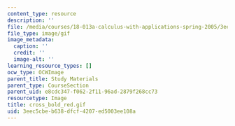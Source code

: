 ```yaml
---
content_type: resource
description: ''
file: /media/courses/18-013a-calculus-with-applications-spring-2005/3eec5cbeb638dfcf4207ed5003ee108a_cross_bold_red.gif
file_type: image/gif
image_metadata:
  caption: ''
  credit: ''
  image-alt: ''
learning_resource_types: []
ocw_type: OCWImage
parent_title: Study Materials
parent_type: CourseSection
parent_uid: e8cdc347-f062-2f11-96ad-2879f268cc73
resourcetype: Image
title: cross_bold_red.gif
uid: 3eec5cbe-b638-dfcf-4207-ed5003ee108a
---
```

